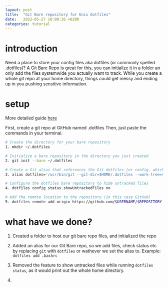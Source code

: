 ```yaml
---
layout: post
title:  "Git Bare repository for Unix dotfiles"
date:   2022-05-27 10:00:36 +0200
categories: tutorial
---
```


# introduction

Need a place to store your config files aka dotfiles (or commonly spelled .dotfiles)?
A Git Bare Repo is great for this, you can initialize it in a folder an only add the files systemwide you actually want to track.
While you create a whole git repo at your home directory, things could get messy and ending up in you pushing sensitive information.


# setup

More detailed guide [here](https://martijnvos.dev/using-a-bare-git-repository-to-store-linux-dotfiles/)

First, create a git repo at GitHub named .dotfiles
Then, just paste the commands in your terminal.

```bash
# Create the directory for your bare repository
1. mkdir ~/.dotfiles

# Initialize a bare repository in the directory you just created
2. git init --bare ~/.dotfiles

# Create a Git alias that references the Git dotfiles (or config, which I use) repository and the local root directory from which Git adds files by default
3. alias dotfiles='/usr/bin/git --git-dir=$HOME/.dotfiles --work-tree=$HOME'

# Configure the dotfiles bare repository to hide untracked files
4. dotfiles config status.showUntrackedFiles no

# Add the remote location to the repository (in this case GitHub) 
5. dotfiles remote add origin https://github.com/$USERNAME/$REPOSITORY.git
```


# what have we done?

1. Created a folder to host our git bare repo files, and initialized the repo

2. Added an alias for our Git Bare repo, so we add files, check status etc by replacing `git` with `dotfiles` or wathever we set the alias to.
Example: `dotfiles add .bashrc`

3. Removed the feature to show untracked files while running `dotfiles status`, as it would print out the whole home directory.

4. 
